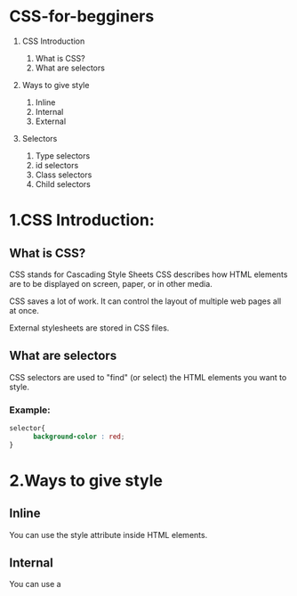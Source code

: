 # CSS-for-begginers

1. CSS Introduction
   1. What is CSS?
   2. What are selectors
      
2. Ways to give style
   1. Inline
   2. Internal
   3. External
3. Selectors
   1. Type selectors
   2. id selectors
   3. Class selectors
   4. Child selectors


# 1.CSS Introduction:

## What is CSS?

CSS stands for Cascading Style Sheets
CSS describes how HTML elements are to be displayed on screen, paper, or in other media.

CSS saves a lot of work. It can control the layout of multiple web pages all at once.

External stylesheets are stored in CSS files.

## What are selectors

CSS selectors are used to "find" (or select) the HTML elements you want to style.

### Example:

```css
selector{
      background-color : red;
}
```


# 2.Ways to give style

## Inline

You can use the style attribute inside HTML elements.

## Internal 

You can use a <style> element in the <head> section.

## External

You can use <link> element to link to an external CSS file.

# 3.Selectors

## Type selectors:

you should use the type of your element.
For example if you wanna give style to paragraphs you can use `p`

```css

p{
   background-color : blue;
}
```

## id selector

yo should first give an id to the element that you want, then use the id with a # to give style to it.

For example if we wanna give style to `<p id="p1">Hello World</p>

```css

#p1{
   color : green;
}
```

